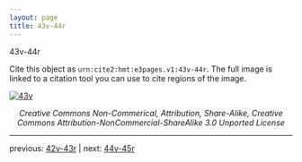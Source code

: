 ```yaml
---
layout: page
title: 43v-44r
---
```


43v-44r

Cite this object as `urn:cite2:hmt:e3pages.v1:43v-44r`.  The full image is linked to a citation tool you can use to cite regions of the image.

[![43v](http://www.homermultitext.org/iipsrv?IIIF=/project/homer/pyramidal/deepzoom/hmt/e3bifolio/v1/E3_43v_44r.tif/full/800,/0/default.jpg)](http://www.homermultitext.org/ict2/?urn=urn:cite2:hmt:e3bifolio.v1:E3_43v_44r) 

<p style="text-align: center; font-style: italic;">Creative Commons Non-Commerical, Attribution, Share-Alike, Creative Commons Attribution-NonCommercial-ShareAlike 3.0 Unported License</p>

---

previous: [42v-43r](../42v-43r/) | next: [44v-45r](../44v-45r/)